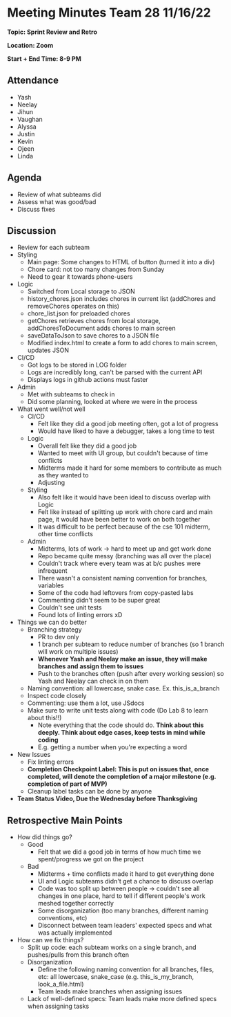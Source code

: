 # Meeting Minutes Team 28 11/16/22

**Topic: Sprint Review and Retro**

**Location: Zoom**

**Start + End Time: 8-9 PM**

## Attendance
- Yash
- Neelay
- Jihun
- Vaughan
- Alyssa
- Justin
- Kevin
- Ojeen
- Linda

## Agenda

- Review of what subteams did
- Assess what was good/bad
- Discuss fixes

## Discussion

- Review for each subteam
- Styling
  - Main page: Some changes to HTML of button (turned it into a div)
  - Chore card: not too many changes from Sunday
  - Need to gear it towards phone-users
- Logic
  - Switched from Local storage to JSON
  - history_chores.json includes chores in current list (addChores and removeChores operates on this)
  - chore_list.json for preloaded chores
  - getChores retrieves chores from local storage, addChoresToDocument adds chores to main screen
  - saveDataToJson to save chores to a JSON file
  - Modified index.html to create a form to add chores to main screen, updates JSON
- CI/CD
  - Got logs to be stored in LOG folder
  - Logs are incredibly long, can't be parsed with the current API
  - Displays logs in github actions must faster
- Admin
  - Met with subteams to check in
  - Did some planning, looked at where we were in the process
- What went well/not well
  - CI/CD
    - Felt like they did a good job meeting often, got a lot of progress
    - Would have liked to have a debugger, takes a long time to test
  - Logic
    - Overall felt like they did a good job
    - Wanted to meet with UI group, but couldn't because of time conflicts
    - Midterms made it hard for some members to contribute as much as they wanted to
    - Adjusting 
  - Styling
    - Also felt like it would have been ideal to discuss overlap with Logic
    - Felt like instead of splitting up work with chore card and main page, it would have been better to work on both together
    - It was difficult to be perfect because of the cse 101 midterm, other time conflicts
  - Admin
    - Midterms, lots of work -> hard to meet up and get work done
    - Repo became quite messy (branching was all over the place)
    - Couldn't track where every team was at b/c pushes were infrequent
    - There wasn't a consistent naming convention for branches, variables
    - Some of the code had leftovers from copy-pasted labs
    - Commenting didn't seem to be super great
    - Couldn't see unit tests
    - Found lots of linting errors xD
- Things we can do better
  - Branching strategy
    - PR to dev only
    - 1 branch per subteam to reduce number of branches (so 1 branch will work on multiple issues)
    - **Whenever Yash and Neelay make an issue, they will make branches and assign them to issues**
    - Push to the branches often (push after every working session) so Yash and Neelay can check in on them
  - Naming convention: all lowercase, snake case. Ex. this_is_a_branch
  - Inspect code closely
  - Commenting: use them a lot, use JSdocs
  - Make sure to write unit tests along with code (Do Lab 8 to learn about this!!)
    - Note everything that the code should do. **Think about this deeply. Think about edge cases, keep tests in mind while coding**
    - E.g. getting a number when you're expecting a word
- New Issues
  - Fix linting errors
  - **Completion Checkpoint Label: This is put on issues that, once completed, will denote the completion of a major milestone (e.g. completion of part of MVP)**
  - Cleanup label tasks can be done by anyone
- **Team Status Video, Due the Wednesday before Thanksgiving**

## Retrospective Main Points

- How did things go?
  - Good
    - Felt that we did a good job in terms of how much time we spent/progress we got on the project
  - Bad
    - Midterms + time conflicts made it hard to get everything done
    - UI and Logic subteams didn't get a chance to discuss overlap
    - Code was too split up between people -> couldn't see all changes in one place, hard to tell if different people's work meshed together correctly
    - Some disorganization (too many branches, different naming conventions, etc)
    - Disconnect between team leaders' expected specs and what was actually implemented
- How can we fix things?
  - Split up code: each subteam works on a single branch, and pushes/pulls from this branch often
  - Disorganization
    - Define the following naming convention for all branches, files, etc: all lowercase, snake_case (e.g. this_is_my_branch, look_a_file.html)
    - Team leads make branches when assigning issues
  - Lack of well-defined specs: Team leads make more defined specs when assigning tasks
